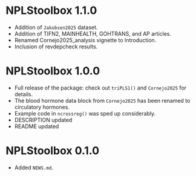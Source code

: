 # NPLStoolbox 1.1.0

* Addition of `Jakobsen2025` dataset.
* Addition of TIFN2, MAINHEALTH, GOHTRANS, and AP articles.
* Renamed Cornejo2025_analysis vignette to Introduction.
* Inclusion of revdepcheck results.

# NPLStoolbox 1.0.0

* Full release of the package: check out `triPLS1()` and `Cornejo2025` for details.
* The blood hormone data block from `Cornejo2025` has been renamed to circulatory hormones.
* Example code in `ncrossreg()` was sped up considerably.
* DESCRIPTION updated
* README updated

# NPLStoolbox 0.1.0

* Added `NEWS.md`.

